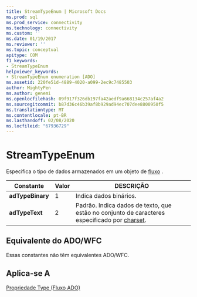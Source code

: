 ```yaml
---
title: StreamTypeEnum | Microsoft Docs
ms.prod: sql
ms.prod_service: connectivity
ms.technology: connectivity
ms.custom: ''
ms.date: 01/19/2017
ms.reviewer: ''
ms.topic: conceptual
apitype: COM
f1_keywords:
- StreamTypeEnum
helpviewer_keywords:
- StreamTypeEnum enumeration [ADO]
ms.assetid: 220fe51d-4889-4020-a099-2ec9c7485503
author: MightyPen
ms.author: genemi
ms.openlocfilehash: 09f917f326db197fa42aedf9a668134c257af4a2
ms.sourcegitcommit: b87d36c46b39af8b929ad94ec707dee8800950f5
ms.translationtype: MT
ms.contentlocale: pt-BR
ms.lasthandoff: 02/08/2020
ms.locfileid: "67936729"
---
```

# <a name="streamtypeenum"></a>StreamTypeEnum
Especifica o tipo de dados armazenados em um objeto de [fluxo](../../../ado/reference/ado-api/stream-object-ado.md) .  
  
|Constante|Valor|DESCRIÇÃO|  
|--------------|-----------|-----------------|  
|**adTypeBinary**|1|Indica dados binários.|  
|**adTypeText**|2|Padrão. Indica dados de texto, que estão no conjunto de caracteres especificado por [charset](../../../ado/reference/ado-api/charset-property-ado.md).|  
  
## <a name="adowfc-equivalent"></a>Equivalente do ADO/WFC  
 Essas constantes não têm equivalentes ADO/WFC.  
  
## <a name="applies-to"></a>Aplica-se A  
 [Propriedade Type (Fluxo ADO)](../../../ado/reference/ado-api/type-property-ado-stream.md)
